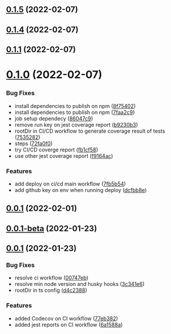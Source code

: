 ## [0.1.5](https://github.com/occamengenharia/occam-utils/compare/v0.1.4...v0.1.5) (2022-02-07)

## [0.1.4](https://github.com/occamengenharia/occam-utils/compare/v0.1.1...v0.1.4) (2022-02-07)

## [0.1.1](https://github.com/occamengenharia/occam-utils/compare/v0.1.0...v0.1.1) (2022-02-07)

# [0.1.0](https://github.com/occamengenharia/occam-utils/compare/v0.0.1...v0.1.0) (2022-02-07)


### Bug Fixes

* install dependencies to publish on npm ([8f75402](https://github.com/occamengenharia/occam-utils/commit/8f754025c5675dccc08074030206c4922c86b70c))
* install dependencies to publish on npm ([7faa2c9](https://github.com/occamengenharia/occam-utils/commit/7faa2c926ee02be0bd5370fbab4ff1ebf9357f29))
* job setup dependecy ([86047c9](https://github.com/occamengenharia/occam-utils/commit/86047c9a359c357f732fd707a885f9e7f9de9b6a))
* remove run key on jest coverage report ([b9230b3](https://github.com/occamengenharia/occam-utils/commit/b9230b397a5c7c88a0835fc1669c7f01820ad99e))
* rootDir in CI/CD workflow to generate coverage result of tests ([7535282](https://github.com/occamengenharia/occam-utils/commit/7535282aa61072edd005f8f830624efb2d59c0ad))
* steps ([72fa0f0](https://github.com/occamengenharia/occam-utils/commit/72fa0f050a106ba7ee37da7f2be4a28dc0127790))
* try CI/CD coverge report ([fb1cf58](https://github.com/occamengenharia/occam-utils/commit/fb1cf5807b2b0f73e2414ef7e86a35c3205a8a3f))
* use other jest coverage report ([f9164ac](https://github.com/occamengenharia/occam-utils/commit/f9164acdc14692a550cac303aff832ab5355826f))


### Features

* add deploy on ci/cd main workflow ([7fb5b54](https://github.com/occamengenharia/occam-utils/commit/7fb5b54bc724db94bcb632f2bfbfea04b74cea41))
* add github key on env when running deploy ([dcfbb8e](https://github.com/occamengenharia/occam-utils/commit/dcfbb8ec190e621880ab095bead0b20600de214a))

## [0.0.1](https://github.com/occamengenharia/occam-utils/compare/v0.0.1-beta...v0.0.1) (2022-02-01)



## [0.0.1-beta](https://github.com/occamengenharia/occam-utils/compare/v0.0.1-beta...v0.0.1) (2022-01-23)



## [0.0.1](https://github.com/occamengenharia/occam-utils/compare/v0.0.1-beta...v0.0.1) (2022-01-23)


### Bug Fixes

* resolve ci workflow ([00747eb](https://github.com/occamengenharia/occam-utils/commit/00747eb090e0337b9e6cb142a1ac8b7849e35097))
* resolve min node version and husky hooks ([3c341e6](https://github.com/occamengenharia/occam-utils/commit/3c341e6eaa727987326e7d09764dfc7c3e483f37))
* rootDir in ts config ([d4c2388](https://github.com/occamengenharia/occam-utils/commit/d4c2388cbfc50b3f143a46152d60e62c7b0aa571))


### Features

* added Codecov on CI workflow ([77eb382](https://github.com/occamengenharia/occam-utils/commit/77eb3828eebbf562ba3c65a29dcf4a633443c027))
* added jest reports on CI workflow ([6a1588a](https://github.com/occamengenharia/occam-utils/commit/6a1588a5e88dbc515ee6457948ce6fcd9453d366))

